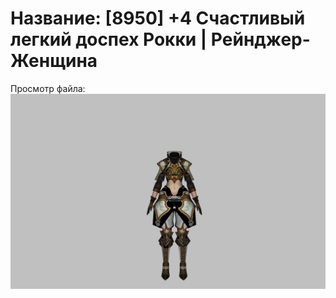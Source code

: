 # Название: [8950] +4 Счастливый легкий доспех Рокки | Рейнджер-Женщина

Просмотр файла:
![p030032.png](p030032.png)